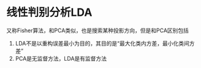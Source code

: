# 线性判别分析LDA
又称Fisher算法，和PCA类似，也是搜索某种投影方向，但是和PCA区别包括
1. LDA不是以重构误差最小为目的，其目的是“最大化类内方差，最小化类间方差”
2. PCA是无监督方法，LDA是有监督方法

